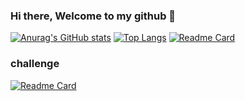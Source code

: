 ### Hi there, Welcome to my github 👋

[![Anurag's GitHub stats](https://github-readme-stats.vercel.app/api?username=PontakornDev&show_icons=true&theme=dark&layout=compact)](https://github.com/anuraghazra/github-readme-stats)
[![Top Langs](https://github-readme-stats.vercel.app/api/top-langs/?username=PontakornDev&theme=dark)](https://github.com/anuraghazra/github-readme-stats)
[![Readme Card](https://github-readme-stats.vercel.app/api/pin/?username=PontakornDev&repo=github-readme-stats)](https://github.com/anuraghazra/github-readme-stats)
### challenge
[![Readme Card](https://github-readme-stats.vercel.app/api/pin/?username=PontakornDev&repo=Internship-challenge)](https://github.com/PontakornDev/Internship-challenge)
